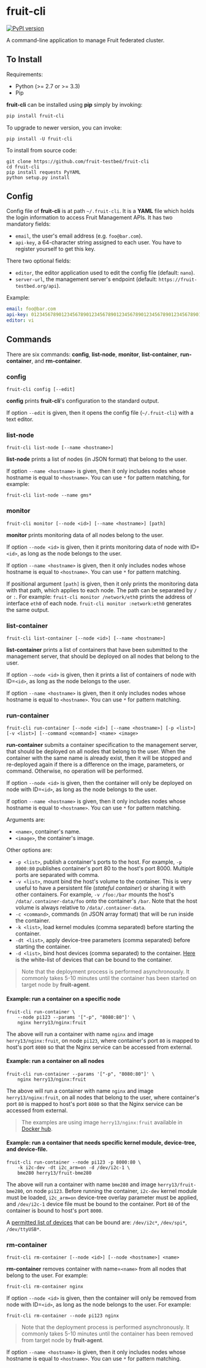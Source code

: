 fruit-cli
=========

[![PyPI version](https://badge.fury.io/py/fruit-cli.svg)](https://badge.fury.io/py/fruit-cli)

A command-line application to manage Fruit federated cluster.


## To Install

Requirements:

- Python (>= 2.7 or >= 3.3)
- Pip

**fruit-cli** can be installed using **pip** simply by invoking:

```sh
pip install fruit-cli
```

To upgrade to newer version, you can invoke:

```shell
pip install -U fruit-cli
```

To install from source code:

```shell
git clone https://github.com/fruit-testbed/fruit-cli
cd fruit-cli
pip install requests PyYAML
python setup.py install
```


## Config

Config file of **fruit-cli** is at path `~/.fruit-cli`. It is a **YAML** file which holds
the login information to access Fruit Management APIs. It has two mandatory fields:

- `email`, the user's  email address (e.g. `foo@bar.com`).
- `api-key`, a 64-character string assigned to each user. You have to register yourself
  to get this key.

There two optional fields:

* `editor`, the editor application used to edit the config file (default: `nano`).
* `server-url`, the management server's endpoint (default: `https://fruit-testbed.org/api`).

Example:

```yaml
email: foo@bar.com
api-key: 0123456789012345678901234567890123456789012345678901234567890123
editor: vi
```


## Commands

There are six commands: **config**, **list-node**, **monitor**, **list-container**,
**run-container**, and **rm-container**.


### config

`fruit-cli config [--edit]`

**config** prints **fruit-cli**'s configuration to the standard output.

If option `--edit` is given, then it opens the config file (`~/.fruit-cli`) with a text editor.


### list-node

`fruit-cli list-node [--name <hostname>]`

**list-node** prints a list of nodes (in JSON format) that belong to the user.

If option `--name <hostname>` is given, then it only includes nodes whose hostname is equal to `<hostname>`. You can use `*` for pattern matching, for example:

```shell
fruit-cli list-node --name gms*
```


### monitor

`fruit-cli monitor [--node <id>] [--name <hostname>] [path]`

**monitor** prints monitoring data of all nodes belong to the user.

If option `--node <id>` is given, then it prints monitoring data of node with ID=`<id>`,
as long as the node belongs to the user.

If option `--name <hostname>` is given, then it only includes nodes whose hostname is equal to `<hostname>`. You can use `*` for pattern matching.

If positional argument `[path]` is given, then it only prints the monitoring
data with that path, which applies to each node.
The path can be separated by `/` or `:`.
For example: `fruit-cli monitor /network/eth0` prints the address of interface `eth0`
of each node. `fruit-cli monitor :network:eth0` generates the same output.


### list-container

`fruit-cli list-container [--node <id>] [--name <hostname>]`

**list-container** prints a list of containers that have been submitted to the management
server, that should be deployed on all nodes that belong to the user.

If option `--node <id>` is given, then it prints a list of containers of node with
ID=`<id>`, as long as the node belongs to the user.

If option `--name <hostname>` is given, then it only includes nodes whose hostname is equal to `<hostname>`. You can use `*` for pattern matching.


### run-container

`fruit-cli run-container [--node <id>] [--name <hostname>] [-p <list>] [-v <list>] [--command <command>] <name> <image>`

**run-container** submits a container specification to the management server,
that should be deployed on all nodes that belong to the user. When the container
with the same name is already exist, then it will be stopped and re-deployed again
if there is a difference on the image, parameters, or command.
Otherwise, no operation will be performed.

If option `--node <id>` is given, then the container will only be deployed on node
with ID=`<id>`, as long as the node belongs to the user.

If option `--name <hostname>` is given, then it only includes nodes whose hostname is equal to `<hostname>`. You can use `*` for pattern matching.

Arguments are:
- `<name>`, container's name.
- `<image>`, the container's image.

Other options are:
- `-p <list>`, publish a container's ports to the host. For example,
  `-p 8000:80` publishes container's port 80 to the host's port 8000.
  Multiple ports are separated with comma.
- `-v <list>`, mount bind the host's volume to the container. This is very useful
  to have a persistent file (_stateful container_) or sharing it with other containers. For example,
  `-v /foo:/bar` mounts the host's `/data/.container-data/foo`
  onto the container's `/bar`. Note that the host volume is always relative to `/data/.container-data`.
- `-c <command>`, commands (in JSON array format) that will be run inside the container.
- `-k <list>`, load kernel modules (comma separated) before starting the container.
- `-dt <list>`, apply device-tree parameters (comma separated) before starting the container.
- `-d <list>`, bind host devices (comma separated) to the container. [Here](https://github.com/fruit-testbed/fruit-agent/blob/1436ae0a99e784461a586feffea499841c39fe4c/fruit-container.in#L24) is the white-list of devices that can be bound to the container.

> Note that the deployment process is performed asynchronously. It commonly takes 5-10
> minutes until the container has been started on target node by **fruit-agent**.


#### Example: run a container on a specific node

```shell
fruit-cli run-container \
    --node pi123 --params '["-p", "8080:80"]' \
    nginx herry13/nginx:fruit
```

The above will run a container with name `nginx` and image `herry13/nginx:fruit`, on node `pi123`,
where container's port `80` is mapped to host's port `8080` so that the Nginx service can be
accessed from external.


#### Example: run a container on all nodes

```shell
fruit-cli run-container --params '["-p", "8080:80"]' \
    nginx herry13/nginx:fruit
```

The above will run a container with name `nginx` and image `herry13/nginx:fruit`, on all nodes
that belong to the user, where container's port `80` is mapped to host's port `8080` so that
the Nginx service can be accessed from external.


> The examples are using image `herry13/nginx:fruit` available in [Docker hub](https://hub.docker.com/r/herry13/nginx/).

#### Example: run a container that needs specific kernel module, device-tree, and device-file.

```shell
fruit-cli run-container --node pi123 -p 8000:80 \
    -k i2c-dev -dt i2c_arm=on -d /dev/i2c-1 \
    bme280 herry13/fruit-bme280
```

The above will run a container with name `bme280` and image `herry13/fruit-bme280`, on node `pi123`. Before running the container, `i2c-dev` kernel module must be loaded, `i2c_arm=on` device-tree overlay parameter must be applied, and `/dev/i2c-1` device file must be bound to the container. Port `80` of the container is bound to host's port `8000`.

A [permitted list of devices](https://github.com/fruit-testbed/fruit-agent/blob/1436ae0a99e784461a586feffea499841c39fe4c/fruit-container.in#L24) that can be bound are: `/dev/i2c*`, `/dev/spi*`, `/dev/ttyUSB*`.


### rm-container

`fruit-cli rm-container [--node <id>] [--node <hostname>] <name>`

**rm-container** removes container with name=`<name>` from all nodes that belong to the user.
For example:

```shell
fruit-cli rm-container nginx
```

If option `--node <id>` is given, then the container will only be removed from node with
ID=`<id>`, as long as the node belongs to the user. For example:

```shell
fruit-cli rm-container --node pi123 nginx
```

> Note that the deployment process is performed asynchronously. It commonly takes 5-10
> minutes until the container has been removed from target node by **fruit-agent**.

If option `--name <hostname>` is given, then it only includes nodes whose hostname is equal to `<hostname>`. You can use `*` for pattern matching.
